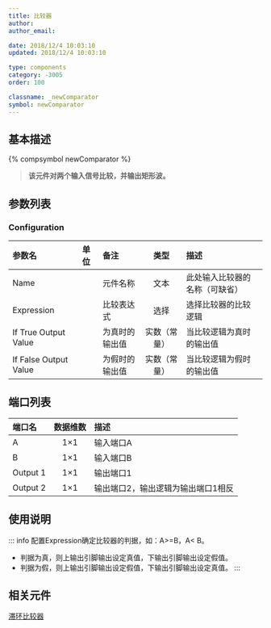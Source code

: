 ```yaml
---
title: 比较器
author: 
author_email:

date: 2018/12/4 10:03:10
updated: 2018/12/4 10:03:10

type: components
category: -3005
order: 100

classname: _newComparator
symbol: newComparator
---
```

## 基本描述
{% compsymbol newComparator %}

> **该元件对两个输入信号比较，并输出矩形波。**

## 参数列表
### Configuration
| 参数名 | 单位 | 备注 | 类型 | 描述 |
| :--- | :--- | :--- | :--: | :--- |
| Name |  | 元件名称 | 文本 | 此处输入比较器的名称（可缺省） |
| Expression |  | 比较表达式 | 选择 | 选择比较器的比较逻辑 |
| If True Output Value |  | 为真时的输出值 | 实数（常量） | 当比较逻辑为真时的输出值 |
| If False Output Value |  | 为假时的输出值 | 实数（常量） | 当比较逻辑为假时的输出值 |


## 端口列表

| 端口名 | 数据维数 | 描述 |
| :--- | :--:  | :--- |
| A | 1×1 |输入端口A |
| B | 1×1 |输入端口B |
| Output 1 | 1×1 |输出端口1 |
| Output 2 | 1×1 |输出端口2，输出逻辑为输出端口1相反 |

## 使用说明

::: info
配置Expression确定比较器的判据，如：A>=B，A< B。
+ 判据为真，则上输出引脚输出设定真值，下输出引脚输出设定假值。
+ 判据为假，则上输出引脚输出设定假值，下输出引脚输出设定真值。
:::

## 相关元件

[滞环比较器](comp_newHysteresis.md)

